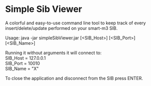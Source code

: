 Simple Sib Viewer
===============

A colorful and easy-to-use command line tool to keep track of every insert/delete/update performed on your smart-m3 SIB.

Usage: java -jar simpleSibViewer.jar [\<SIB_Host\>] [\<SIB_Port\>] [\<SIB_Name\>]

Running it without arguments it will connect to:  
SIB_Host = 127.0.0.1  
SIB_Port = 10010  
SIB_Name = "X"

To close the application and disconnect from the SIB press ENTER.
